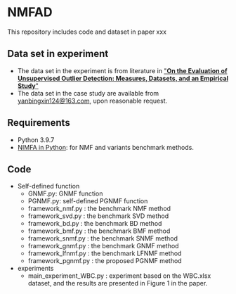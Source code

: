# NMFAD
This repository includes code and dataset in paper xxx
## Data set in experiment
- The data set in the experiment is from literature in ["__On the Evaluation of Unsupervised Outlier Detection:
Measures, Datasets, and an Empirical Study__"](https://www.dbs.ifi.lmu.de/research/outlier-evaluation/DAMI/)
- The data set in the case study are available from yanbingxin124@163.com, upon reasonable request.
## Requirements
- Python 3.9.7
- [NIMFA in Python](http://nimfa.biolab.si/): for NMF and variants benchmark methods.
## Code
- Self-defined function
  - GNMF.py: GNMF function
  - PGNMF.py: self-defined PGNMF function
  - framework_nmf.py : the benchmark NMF method
  - framework_svd.py : the benchmark SVD method
  - framework_bd.py : the benchmark BD method
  - framework_bmf.py : the benchmark BMF method
  - framework_snmf.py : the benchmark SNMF method
  - framework_gnmf.py : the benchmark GNMF method
  - framework_lfnmf.py : the benchmark LFNMF method
  - framework_pgnmf.py : the proposed PGNMF method
- experiments
  - main_experiment_WBC.py : experiment based on the WBC.xlsx dataset, and the results are presented in Figure 1 in the paper.
